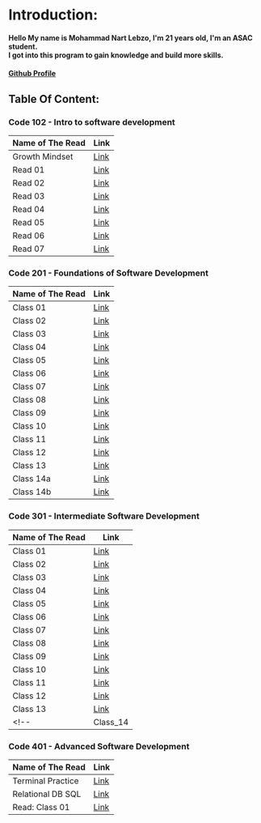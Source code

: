 # Introduction:

#### Hello My name is Mohammad Nart Lebzo, I'm 21 years old, I'm an ASAC student. <br>I got into this program to gain knowledge and build more skills.
#### [Github  Profile](https://github.com/mohammadlebzo)

## Table Of Content:

### Code 102 - Intro to software development

| **Name of The Read** | **Link** |
|------------------|------|
| Growth Mindset | [Link](https://mohammadlebzo.github.io/reading-notes/growthMindset)|
| Read 01 | [Link](https://mohammadlebzo.github.io/reading-notes/Read_01)|
| Read 02 | [Link](https://mohammadlebzo.github.io/reading-notes/Read_02)|
| Read 03 | [Link](https://mohammadlebzo.github.io/reading-notes/Read_03)|
| Read 04 | [Link](https://mohammadlebzo.github.io/reading-notes/Read_04)|
| Read 05 | [Link](https://mohammadlebzo.github.io/reading-notes/Read_05)|
| Read 06 | [Link](https://mohammadlebzo.github.io/reading-notes/Read_06)|
| Read 07 | [Link](https://mohammadlebzo.github.io/reading-notes/Read_07)|


### Code 201 - Foundations of Software Development

| **Name of The Read** | **Link** |
|------------------|------|
|Class 01|[Link](https://mohammadlebzo.github.io/reading-notes/Class_01)|
|Class 02|[Link](https://mohammadlebzo.github.io/reading-notes/Class_02)|
|Class 03|[Link](https://mohammadlebzo.github.io/reading-notes/Class_03)|
|Class 04|[Link](https://mohammadlebzo.github.io/reading-notes/Class_04)|
|Class 05|[Link](https://mohammadlebzo.github.io/reading-notes/Class_05)|
|Class 06|[Link](https://mohammadlebzo.github.io/reading-notes/Class_06)|
|Class 07|[Link](https://mohammadlebzo.github.io/reading-notes/Class_07)|
|Class 08|[Link](https://mohammadlebzo.github.io/reading-notes/Class_08)|
|Class 09|[Link](https://mohammadlebzo.github.io/reading-notes/Class_09)|
|Class 10|[Link](https://mohammadlebzo.github.io/reading-notes/Class_10)|
|Class 11|[Link](https://mohammadlebzo.github.io/reading-notes/Class_11)|
|Class 12|[Link](https://mohammadlebzo.github.io/reading-notes/Class_12)|
|Class 13|[Link](https://mohammadlebzo.github.io/reading-notes/Class_13)|
|Class 14a|[Link](https://mohammadlebzo.github.io/reading-notes/Class_14a)|
|Class 14b|[Link](https://mohammadlebzo.github.io/reading-notes/Class_14b)|

### Code 301 - Intermediate Software Development

| **Name of The Read** | **Link** |
|------------------|------|
|Class 01|[Link](https://mohammadlebzo.github.io/reading-notes/Code_301_Class_01)|
|Class 02|[Link](https://mohammadlebzo.github.io/reading-notes/Code_301_Class_02)|
|Class 03|[Link](https://mohammadlebzo.github.io/reading-notes/Code_301_Class_03)|
|Class 04|[Link](https://mohammadlebzo.github.io/reading-notes/Code_301_Class_04)|
|Class 05|[Link](https://mohammadlebzo.github.io/reading-notes/Code_301_Class_05)|
|Class 06|[Link](https://mohammadlebzo.github.io/reading-notes/Code_301_Class_06)|
|Class 07|[Link](https://mohammadlebzo.github.io/reading-notes/Code_301_Class_07)|
|Class 08|[Link](https://mohammadlebzo.github.io/reading-notes/Code_301_Class_08)|
|Class 09|[Link](https://mohammadlebzo.github.io/reading-notes/Code_301_Class_09)|
|Class 10|[Link](https://mohammadlebzo.github.io/reading-notes/Code_301_Class_10)|
|Class 11|[Link](https://mohammadlebzo.github.io/reading-notes/Code_301_Class_11)|
|Class 12|[Link](https://mohammadlebzo.github.io/reading-notes/Code_301_Class_12)|
|Class 13|[Link](https://mohammadlebzo.github.io/reading-notes/Code_301_Class_13)|
<!-- |Class_14|[Class_14](https://mohammadlebzo.github.io/reading-notes/Code_301_Class_14)| -->

### Code 401 - Advanced Software Development

| **Name of The Read** | **Link** |
|------------------|------|
|Terminal Practice|[Link](https://mohammadlebzo.github.io/reading-notes/practice_Terminal)|
|Relational DB SQL|[Link](https://mohammadlebzo.github.io/reading-notes/relational_databases_sql)|
|Read: Class 01|[Link](https://mohammadlebzo.github.io/reading-notes/read_class_01)|